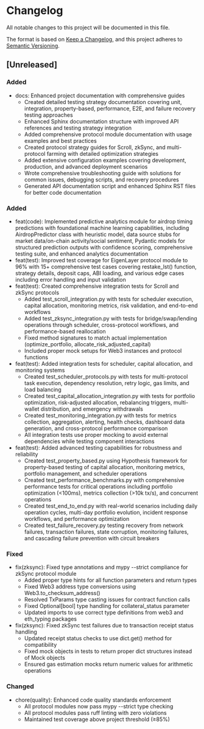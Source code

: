 # Changelog

All notable changes to this project will be documented in this file.

The format is based on [Keep a Changelog](https://keepachangelog.com/en/1.0.0/),
and this project adheres to [Semantic Versioning](https://semver.org/spec/v2.0.0.html).

## [Unreleased]

### Added
- docs: Enhanced project documentation with comprehensive guides
  - Created detailed testing strategy documentation covering unit, integration, property-based, performance, E2E, and failure recovery testing approaches
  - Enhanced Sphinx documentation structure with improved API references and testing strategy integration
  - Added comprehensive protocol module documentation with usage examples and best practices
  - Created protocol strategy guides for Scroll, zkSync, and multi-protocol farming with detailed optimization strategies
  - Added extensive configuration examples covering development, production, and advanced deployment scenarios
  - Wrote comprehensive troubleshooting guide with solutions for common issues, debugging scripts, and recovery procedures
  - Generated API documentation script and enhanced Sphinx RST files for better code documentation

### Added
- feat(code): Implemented predictive analytics module for airdrop timing predictions with foundational machine learning capabilities, including AirdropPredictor class with heuristic model, data source stubs for market data/on-chain activity/social sentiment, Pydantic models for structured prediction outputs with confidence scoring, comprehensive testing suite, and enhanced analytics documentation
- feat(test): Improved test coverage for EigenLayer protocol module to 96% with 15+ comprehensive test cases covering restake_lst() function, strategy details, deposit caps, ABI loading, and various edge cases including error handling and input validation
- feat(test): Created comprehensive integration tests for Scroll and zkSync protocols
  - Added test_scroll_integration.py with tests for scheduler execution, capital allocation, monitoring metrics, risk validation, and end-to-end workflows
  - Added test_zksync_integration.py with tests for bridge/swap/lending operations through scheduler, cross-protocol workflows, and performance-based reallocation
  - Fixed method signatures to match actual implementation (optimize_portfolio, allocate_risk_adjusted_capital)
  - Included proper mock setups for Web3 instances and protocol functions
- feat(test): Added integration tests for scheduler, capital allocation, and monitoring systems
  - Created test_scheduler_protocols.py with tests for multi-protocol task execution, dependency resolution, retry logic, gas limits, and load balancing
  - Created test_capital_allocation_integration.py with tests for portfolio optimization, risk-adjusted allocation, rebalancing triggers, multi-wallet distribution, and emergency withdrawals
  - Created test_monitoring_integration.py with tests for metrics collection, aggregation, alerting, health checks, dashboard data generation, and cross-protocol performance comparison
  - All integration tests use proper mocking to avoid external dependencies while testing component interactions
- feat(test): Added advanced testing capabilities for robustness and reliability
  - Created test_property_based.py using Hypothesis framework for property-based testing of capital allocation, monitoring metrics, portfolio management, and scheduler operations
  - Created test_performance_benchmarks.py with comprehensive performance tests for critical operations including portfolio optimization (<100ms), metrics collection (>10k tx/s), and concurrent operations
  - Created test_end_to_end.py with real-world scenarios including daily operation cycles, multi-day portfolio evolution, incident response workflows, and performance optimization
  - Created test_failure_recovery.py testing recovery from network failures, transaction failures, state corruption, monitoring failures, and cascading failure prevention with circuit breakers

### Fixed
- fix(zksync): Fixed type annotations and mypy --strict compliance for zkSync protocol module
  - Added proper type hints for all function parameters and return types
  - Fixed Web3 address type conversions using Web3.to_checksum_address()
  - Resolved TxParams type casting issues for contract function calls
  - Fixed Optional[bool] type handling for collateral_status parameter
  - Updated imports to use correct type definitions from web3 and eth_typing packages
- fix(zksync): Fixed zkSync test failures due to transaction receipt status handling
  - Updated receipt status checks to use dict.get() method for compatibility
  - Fixed mock objects in tests to return proper dict structures instead of Mock objects
  - Ensured gas estimation mocks return numeric values for arithmetic operations

### Changed
- chore(quality): Enhanced code quality standards enforcement
  - All protocol modules now pass mypy --strict type checking
  - All protocol modules pass ruff linting with zero violations
  - Maintained test coverage above project threshold (≥85%)